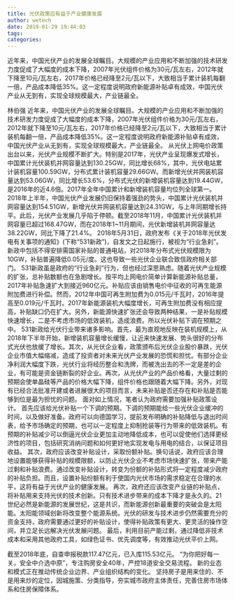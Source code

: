 ```yaml
---
title: 光伏政策应有益于产业健康发展
author: wetech
date: 2019-01-29 19:44:03
tags: 
categories: 
---
```

近年来，中国光伏产业的发展全球瞩目。大规模的产业应用和不断加强的技术研发力度促成了大幅度的成本下降，2007年光伏组件价格为30元/瓦左右，2012年就下降至10元/瓦左右，2017年价格已经降至2元/瓦以下，大致相当于累计装机每翻一倍，产品成本降低35%。这一定程度说明政府新能源补贴卓有成效，中国光伏产业从无到有，实现全球规模最大，产业链最全。
<!-- more -->
林伯强
近年来，中国光伏产业的发展全球瞩目。大规模的产业应用和不断加强的技术研发力度促成了大幅度的成本下降，2007年光伏组件价格为30元/瓦左右，2012年就下降至10元/瓦左右，2017年价格已经降至2元/瓦以下，大致相当于累计装机每翻一倍，产品成本降低35%。这一定程度说明政府新能源补贴卓有成效，中国光伏产业从无到有，实现全球规模最大，产业链最全。
从光伏上网电价政策出台以来，光伏产业规模不断扩大。特别是2017年，光伏产业呈现爆发式增长，中国累计光伏装机并网容量达到130.25GW，同比增长68%，其中，光伏电站累计装机容量100.59GW，分布式累计装机容量29.66GW。而新增光伏并网装机容量达到53.06GW，同比增长53.6%，分布式光伏的新增装机容量达到19.44GW，是2016年的近4.6倍。2017年全年中国累计和新增装机容量均位列全球第一。2018年上半年，中国光伏产业发展仍旧保持着强劲的势头，中国累计光伏装机并网容量达到154.51GW，新增光伏并网装机容量达到24.31GW，与上年同期增长持平。此后，光伏产业发展几乎陷于停顿。截至2018年11月，中国累计光伏装机并网容量已超过168.47GW，而在2018年1~11月期间，光伏新增装机并网容量达38.22GW，同比下降了21.4%。
2018年5月31日，政府发布《关于2018年光伏发电有关事项的通知》(下称“531新政”)，自发文之日起施行，被视为“行业急刹”。新政中包括不得安排需国家补贴的普通电站，对2018年分布式光伏规模限为10GW，补贴普遍降低0.05元/度。这也导致一些光伏企业联合致信政府相关部门。
531新政虽是政府的“行业急刹”行为，但也经过深思熟虑。随着光伏产业规模的扩张，总补贴数额也在急剧增长。按平均上网电价简单计算新能源补贴总量，2017年补贴急速扩大到接近960亿元。补贴应该由销售电价中征收的可再生能源附加费进行补偿。然而，2012年中国可再生附加费为0.015元/千瓦时，2016年提高至0.019元/千瓦时。2017年新能源装机大幅度增长，可再生附加费没有相应提高，补贴缺口仍在扩大。另外，新能源快速扩张还会导致两种结果，一是补贴规模快速增长，二是不考虑市场的低效装机，造成浪费。所以光伏补贴下调在预期之中。
531新政给光伏行业带来诸多影响。首先，最为直观地反映在装机规模上，从2018年下半年开始，新增装机容量增长缓慢，让近来快速发展、势头很好的分布式光伏也放缓了增长。其次，从光伏企业看，政策颁布后光伏企业股价暴跌，光伏企业市值大幅缩减，造成了投资者对未来光伏产业发展的恐慌和担忧。有部分企业净利润大幅度下跌，光伏行业将经历整合和洗牌，而被洗出去的不一定是差的企业，有可能是资金链断裂的好企业。再次，从光伏产业的产品价格看，大量过剩的预期会使单晶硅等产品的价格大幅下降，组件价格也跟随着大幅下降。另外，对现有已经合法批准开建或者进展很大的项目而言，未来补贴是否还存在和补贴是否能够到位是最为担忧的问题。
面对如上情况，笔者认为政府需要加强补贴政策设计。
首先应该给光伏补贴一个下调的预期。下调的预期能给一些光伏企业缓冲的时间，以及做好准备。政府可以向德国学习，提前发布明确的补贴降低与退出时间表，给予市场确定的预期，也可以一定程度上抑制抢装等行为带来的低效装机。有预期的补贴减少可以倒逼光伏企业更加主动地降低成本，也可以促使他们选择更经济性的项目，包括研究消纳问题和如何更好地实现发电与用电的结合，以保证项目收益。
其次，政府应该改变补贴设计，采取份额补贴。换句话说，政府应该合理地设置能够获得补贴的规模限额，以防止光伏企业不考虑市场快速扩张，带来产能过剩和补贴浪费。通过改变补贴设计，转变为份额的补贴形式将一定程度减少政府的补贴负担。而且，设置补贴份额有利于使国内光伏市场的需求稳定在合理的水平，这将有益于光伏产业的健康发展。
再次，政府还应该改变产业链的补贴点，将补贴用来支持光伏的技术创新。只有技术进步带来的成本下降才是永久的。21世纪必然是新能源的发展世纪，这是共识，而新能源创新最重要的突破会是太阳能。太阳能领域创新将改变整个能源系统。光伏的研发与技术进步仍然需要充分的资金支持，政府需要通过更好的补贴设计，使得补贴政策有更大、更灵活的操作空间，并立足长远解决光伏发展问题。
最后，利用目前产能过剩，通过降低非技术成本和采用其他政府工具，如绿色证书、优先调度等，有效推动光伏平价上网。
 
 
截至2018年底，自查申报税款117.47亿元，已入库115.53亿元。
“为你把好每一关，安全中介选中原”，专注购房安全40年，严控18道安全交易流程。
新的业态和模式正在推动传统企业边界、产业组织结构的变化。
坚持房子是用来住的、不是用来炒的定位，因城施策、分类指导，夯实城市政府主体责任，完善住房市场体系和住房保障体系。
